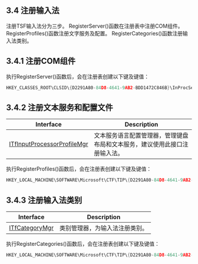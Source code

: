 ## 3.4 注册输入法

注册TSF输入法分为三步。
RegisterServer()函数在注册表中注册COM组件。
RegisterProfiles()函数注册文字服务及配置。
RegisterCategories()函数注册输入法类别。

## 3.4.1 注册COM组件

执行RegisterServer()函数后，会在注册表创建以下键及键值：

```C++
HKEY_CLASSES_ROOT\CLSID\{D2291A80-84D8-4641-9AB2-BDD1472C846B}\InProcServer32
```

## 3.4.2 注册文本服务和配置文件

Interface							|Description
-|-
[ITfInputProcessorProfileMgr][1]	|文本服务语言配置管理器，管理键盘布局和文本服务，建议使用此接口注册输入法。

[1]: https://github.com/ChineseInputMethod/Interface/blob/master/TSFmanager/ITfInputProcessorProfileMgr.md

执行RegisterProfiles()函数后，会在注册表创建以下键及键值：

```C++
HKEY_LOCAL_MACHINE\SOFTWARE\Microsoft\CTF\TIP\{D2291A80-84D8-4641-9AB2-BDD1472C846B}\LanguageProfile\0x00000804\{83955C0E-2C09-47A5-BCF3-F2B98E11EE8B}
```

## 3.4.3 注册输入法类别

Interface			|Description
-|-
[ITfCategoryMgr][2]	|类别管理器，为输入法注册类别。

[2]: https://github.com/ChineseInputMethod/Interface/blob/master/TSFmanager/ITfCategoryMgr.md

执行RegisterCategories()函数后，会在注册表创建以下键及键值：

```C++
HKEY_LOCAL_MACHINE\SOFTWARE\Microsoft\CTF\TIP\{D2291A80-84D8-4641-9AB2-BDD1472C846B}\Category
```